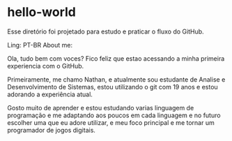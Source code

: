 # hello-world
Esse diretório foi projetado para estudo e praticar o fluxo do GitHub.

Ling: PT-BR
About me: 

Ola, tudo bem com voces?
Fico feliz que estao acessando a minha primeira experiencia com o GitHub.

Primeiramente, me chamo Nathan, e atualmente sou estudante de Analise e Desenvolvimento de Sistemas, estou utilizando o git com 19 anos e estou adorando a experiência atual.

Gosto muito de aprender e estou estudando varias linguagem de programação e me adaptando aos poucos em cada linguagem e no futuro escolher uma que eu adore utilizar, e meu foco principal e me tornar um programador de jogos digitais.
